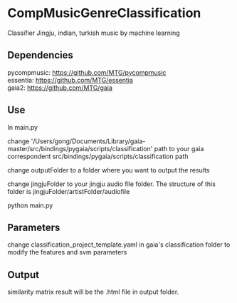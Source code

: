 # CompMusicGenreClassification
Classifier Jingju, indian, turkish music by machine learning

## Dependencies
pycompmusic: https://github.com/MTG/pycompmusic  
essentia: https://github.com/MTG/essentia  
gaia2: https://github.com/MTG/gaia  

## Use
In main.py  

change '/Users/gong/Documents/Library/gaia-master/src/bindings/pygaia/scripts/classification' path to your gaia correspondent src/bindings/pygaia/scripts/classification path  

change outputFolder to a folder where you want to output the results  

change jingjuFolder to your jingju audio file folder. The structure of this folder is jingjuFolder/artistFolder/audiofile  

python main.py

## Parameters
change classification_project_template.yaml in gaia's classification folder to modify the features and svm parameters

## Output
similarity matrix result will be the .html file in output folder.  

